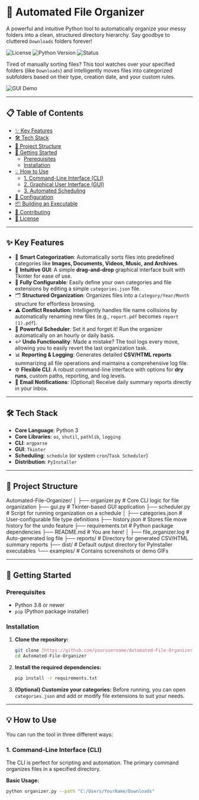 # 🤖 Automated File Organizer

A powerful and intuitive Python tool to automatically organize your messy folders into a clean, structured directory hierarchy. Say goodbye to cluttered `Downloads` folders forever!

![License](https://img.shields.io/badge/license-MIT-blue.svg)
![Python Version](https://img.shields.io/badge/python-3.8+-green.svg)
![Status](https://img.shields.io/badge/status-active-brightgreen.svg)

Tired of manually sorting files? This tool watches over your specified folders (like `Downloads`) and intelligently moves files into categorized subfolders based on their type, creation date, and your custom rules.

![GUI Demo](examples/gui_demo.gif)

---

## 📋 Table of Contents

- [✨ Key Features](#-key-features)
- [🛠️ Tech Stack](#️-tech-stack)
- [📂 Project Structure](#-project-structure)
- [🚀 Getting Started](#-getting-started)
  - [Prerequisites](#prerequisites)
  - [Installation](#installation)
- [💡 How to Use](#-how-to-use)
  - [1. Command-Line Interface (CLI)](#1-command-line-interface-cli)
  - [2. Graphical User Interface (GUI)](#2-graphical-user-interface-gui)
  - [3. Automated Scheduling](#3-automated-scheduling)
- [🔧 Configuration](#-configuration)
- [📦 Building an Executable](#-building-an-executable)
- [🤝 Contributing](#-contributing)
- [📄 License](#-license)

---

## ✨ Key Features

-   🧠 **Smart Categorization**: Automatically sorts files into predefined categories like **Images, Documents, Videos, Music, and Archives**.
-   🎨 **Intuitive GUI**: A simple **drag-and-drop** graphical interface built with Tkinter for ease of use.
-   🔧 **Fully Configurable**: Easily define your own categories and file extensions by editing a simple `categories.json` file.
-   🗂️ **Structured Organization**: Organizes files into a `Category/Year/Month` structure for effortless browsing.
-   ⚠️ **Conflict Resolution**: Intelligently handles file name collisions by automatically renaming new files (e.g., `report.pdf` becomes `report (1).pdf`).
-   📅 **Powerful Scheduler**: Set it and forget it! Run the organizer automatically on an hourly or daily basis.
-   ↩️ **Undo Functionality**: Made a mistake? The tool logs every move, allowing you to easily revert the last organization task.
-   📊 **Reporting & Logging**: Generates detailed **CSV/HTML reports** summarizing all file operations and maintains a comprehensive log file.
-   ⚙️ **Flexible CLI**: A robust command-line interface with options for **dry runs**, custom paths, reporting, and log levels.
-   📧 **Email Notifications**: (Optional) Receive daily summary reports directly in your inbox.

---

## 🛠️ Tech Stack

-   **Core Language**: Python 3
-   **Core Libraries**: `os`, `shutil`, `pathlib`, `logging`
-   **CLI**: `argparse`
-   **GUI**: `Tkinter`
-   **Scheduling**: `schedule` (or system `cron`/`Task Scheduler`)
-   **Distribution**: `PyInstaller`

---

## 📂 Project Structure

Automated-File-Organizer/
  │
  ├── organizer.py        # Core CLI logic for file organization
  ├── gui.py              # Tkinter-based GUI application
  ├── scheduler.py        # Script for running organization on a schedule
  │
  ├── categories.json     # User-configurable file type definitions
  ├── history.json        # Stores file move history for the undo feature
  ├── requirements.txt    # Python package dependencies
  ├── README.md           # You are here!
  │
  ├── file_organizer.log  # Auto-generated log file
  ├── reports/            # Directory for generated CSV/HTML summary reports
  ├── dist/               # Default output directory for PyInstaller executables
  └── examples/           # Contains screenshots or demo GIFs

---

## 🚀 Getting Started

### Prerequisites

-   Python 3.8 or newer
-   `pip` (Python package installer)

### Installation

1.  **Clone the repository:**
    ```bash
    git clone [https://github.com/yourusername/Automated-File-Organizer.git](https://github.com/yourusername/Automated-File-Organizer.git)
    cd Automated-File-Organizer
    ```

2.  **Install the required dependencies:**
    ```bash
    pip install -r requirements.txt
    ```

3.  **(Optional) Customize your categories:**
    Before running, you can open `categories.json` and add or modify file extensions to suit your needs.

---

## 💡 How to Use

You can run the tool in three different ways:

### 1. Command-Line Interface (CLI)

The CLI is perfect for scripting and automation. The primary command organizes files in a specified directory.

**Basic Usage:**
```bash
python organizer.py --path "C:/Users/YourName/Downloads"